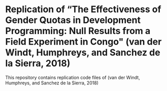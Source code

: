 # Replication of “The Effectiveness of Gender Quotas in Development Programming: Null Results from a Field Experiment in Congo" (van der Windt, Humphreys, and Sanchez de la Sierra, 2018)

This repository contains replication code files of  (van der Windt, Humphreys, and Sanchez de la Sierra, 2018)
